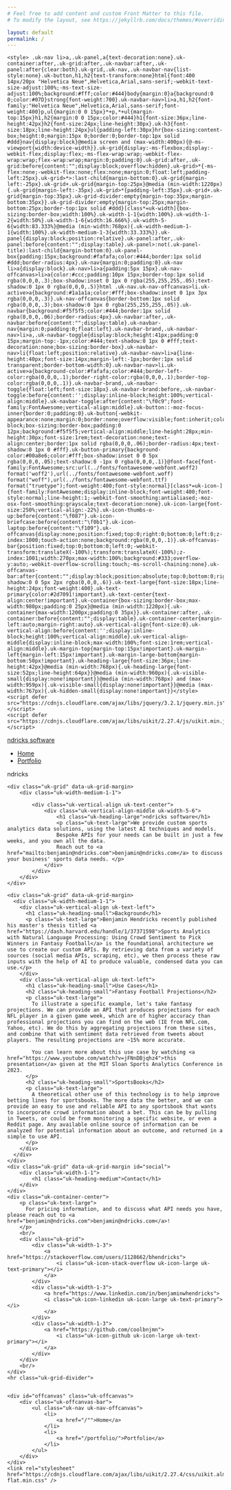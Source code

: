 ```yaml
---
# Feel free to add content and custom Front Matter to this file.
# To modify the layout, see https://jekyllrb.com/docs/themes/#overriding-theme-defaults

layout: default
permalink: /
---
```


<script src="https://cdn.jsdelivr.net/ga-lite/latest/ga-lite.min.js" async></script>
<script>
var galite = galite || {};
galite.UA = 'UA-64450558-1';
</script>
<head>
    <meta charset="utf-8">
    <!-- TITLE OF SITE -->
    <title>ndricks software</title>
    <meta name="viewport" content="width=device-width, initial-scale=1.0">
    <meta name="description" content="Business site for ndricks software, authored by Benjamin Hendricks, software engineer @ LinkedIn." />
    <meta name="keywords" content="
        app store app,
        ios apps,
        ios application,
        ios software,
        interview questions,
        apple app store,
        apple apps,
        questions to ask interviewer,
        google jobs,
        software jobs,
        linkedin,
        sports analytics,
        sentiment,
        crowd sentiment,
        crowd analysis,
        sports analysis,
        sports data,
        data,
        software engineering,
        engineering management,
        entrepreneurship,
        software writer,
        software blog
        " />
    <meta name="author" content="Benjamin Hendricks">
    <link rel="icon" href="images/hendricksware-favicon.ico">
    <link rel="apple-touch-icon" href="images/hendricksware-apple-icon.png">

    <style> .uk-nav li>a,.uk-panel,a{text-decoration:none}.uk-container:after,.uk-grid:after,.uk-navbar:after,.uk-panel:after{clear:both}.uk-grid,.uk-nav,.uk-navbar-nav{list-style:none}.uk-button,h1,h2{text-transform:none}html{font:400 14px/20px "Helvetica Neue",Helvetica,Arial,sans-serif;-webkit-text-size-adjust:100%;-ms-text-size-adjust:100%;background:#fff;color:#444}body{margin:0}a{background:0 0;color:#07D}strong{font-weight:700}.uk-navbar-nav>li>a,h1,h2{font-family:"Helvetica Neue",Helvetica,Arial,sans-serif;font-weight:400}p,ul{margin:0 0 15px}*+p,*+ul{margin-top:15px}h1,h2{margin:0 0 15px;color:#444}h1{font-size:36px;line-height:42px}h2{font-size:24px;line-height:30px}.uk-h3{font-size:18px;line-height:24px}ul{padding-left:30px}hr{box-sizing:content-box;height:0;margin:15px 0;border:0;border-top:1px solid #ddd}nav{display:block}@media screen and (max-width:400px){@-ms-viewport{width:device-width}}.uk-grid{display:-ms-flexbox;display:-webkit-flex;display:flex;-ms-flex-wrap:wrap;-webkit-flex-wrap:wrap;flex-wrap:wrap;margin:0;padding:0}.uk-grid:after,.uk-grid:before{content:"";display:block;overflow:hidden}.uk-grid>*{-ms-flex:none;-webkit-flex:none;flex:none;margin:0;float:left;padding-left:25px}.uk-grid>*>:last-child{margin-bottom:0}.uk-grid{margin-left:-25px}.uk-grid+.uk-grid{margin-top:25px}@media (min-width:1220px){.uk-grid{margin-left:-35px}.uk-grid>*{padding-left:35px}.uk-grid+.uk-grid{margin-top:35px}.uk-grid-divider:empty{margin-top:35px;margin-bottom:35px}}.uk-grid-divider:empty{margin-top:25px;margin-bottom:25px;border-top:1px solid #ddd}[class*=uk-width]{box-sizing:border-box;width:100%}.uk-width-1-1{width:100%}.uk-width-1-2{width:50%}.uk-width-1-6{width:16.666%}.uk-width-5-6{width:83.333%}@media (min-width:768px){.uk-width-medium-1-1{width:100%}.uk-width-medium-1-3{width:33.333%}}.uk-panel{display:block;position:relative}.uk-panel:after,.uk-panel:before{content:"";display:table}.uk-panel>:not(.uk-panel-title):last-child{margin-bottom:0}.uk-panel-box{padding:15px;background:#fafafa;color:#444;border:1px solid #ddd;border-radius:4px}.uk-nav{margin:0;padding:0}.uk-nav li>a{display:block}.uk-nav>li>a{padding:5px 15px}.uk-nav-offcanvas>li>a{color:#ccc;padding:10px 15px;border-top:1px solid rgba(0,0,0,.3);box-shadow:inset 0 1px 0 rgba(255,255,255,.05);text-shadow:0 1px 0 rgba(0,0,0,.5)}html .uk-nav.uk-nav-offcanvas>li.uk-active>a{background:#1a1a1a;color:#fff;box-shadow:inset 0 1px 3px rgba(0,0,0,.3)}.uk-nav-offcanvas{border-bottom:1px solid rgba(0,0,0,.3);box-shadow:0 1px 0 rgba(255,255,255,.05)}.uk-navbar{background:#f5f5f5;color:#444;border:1px solid rgba(0,0,0,.06);border-radius:4px}.uk-navbar:after,.uk-navbar:before{content:"";display:table}.uk-navbar-nav{margin:0;padding:0;float:left}.uk-navbar-brand,.uk-navbar-nav>li>a,.uk-navbar-toggle{display:block;height:41px;padding:0 15px;margin-top:-1px;color:#444;text-shadow:0 1px 0 #fff;text-decoration:none;box-sizing:border-box}.uk-navbar-nav>li{float:left;position:relative}.uk-navbar-nav>li>a{line-height:40px;font-size:14px;margin-left:-1px;border:1px solid transparent;border-bottom-width:0}.uk-navbar-nav>li.uk-active>a{background-color:#fafafa;color:#444;border-left-color:rgba(0,0,0,.1);border-right-color:rgba(0,0,0,.1);border-top-color:rgba(0,0,0,.1)}.uk-navbar-brand,.uk-navbar-toggle{float:left;font-size:18px}.uk-navbar-brand:before,.uk-navbar-toggle:before{content:'';display:inline-block;height:100%;vertical-align:middle}.uk-navbar-toggle:after{content:"\f0c9";font-family:FontAwesome;vertical-align:middle}.uk-button::-moz-focus-inner{border:0;padding:0}.uk-button{-webkit-appearance:none;margin:0;border:none;overflow:visible;font:inherit;color:#444;display:inline-block;box-sizing:border-box;padding:0 12px;background:#f5f5f5;vertical-align:middle;line-height:28px;min-height:30px;font-size:1rem;text-decoration:none;text-align:center;border:1px solid rgba(0,0,0,.06);border-radius:4px;text-shadow:0 1px 0 #fff}.uk-button-primary{background-color:#00a8e6;color:#fff;box-shadow:inset 0 0 5px rgba(0,0,0,.05);text-shadow:0 -1px 0 rgba(0,0,0,.1)}@font-face{font-family:FontAwesome;src:url(../fonts/fontawesome-webfont.woff2) format('woff2'),url(../fonts/fontawesome-webfont.woff) format("woff"),url(../fonts/fontawesome-webfont.ttf) format("truetype");font-weight:400;font-style:normal}[class*=uk-icon-]{font-family:FontAwesome;display:inline-block;font-weight:400;font-style:normal;line-height:1;-webkit-font-smoothing:antialiased;-moz-osx-font-smoothing:grayscale;text-decoration:none}.uk-icon-large{font-size:250%;vertical-align:-22%}.uk-icon-thumbs-o-up:before{content:"\f087"}.uk-icon-briefcase:before{content:"\f0b1"}.uk-icon-laptop:before{content:"\f109"}.uk-offcanvas{display:none;position:fixed;top:0;right:0;bottom:0;left:0;z-index:1000;touch-action:none;background:rgba(0,0,0,.1)}.uk-offcanvas-bar{position:fixed;top:0;bottom:0;left:0;-webkit-transform:translateX(-100%);transform:translateX(-100%);z-index:1001;width:270px;max-width:100%;background:#333;overflow-y:auto;-webkit-overflow-scrolling:touch;-ms-scroll-chaining:none}.uk-offcanvas-bar:after{content:"";display:block;position:absolute;top:0;bottom:0;right:0;width:1px;background:rgba(0,0,0,.6);box-shadow:0 0 5px 2px rgba(0,0,0,.6)}.uk-text-large{font-size:18px;line-height:24px;font-weight:400}.uk-text-primary{color:#2d7091!important}.uk-text-center{text-align:center!important}.uk-container{box-sizing:border-box;max-width:980px;padding:0 25px}@media (min-width:1220px){.uk-container{max-width:1200px;padding:0 35px}}.uk-container:after,.uk-container:before{content:"";display:table}.uk-container-center{margin-left:auto;margin-right:auto}.uk-vertical-align{font-size:0}.uk-vertical-align:before{content:'';display:inline-block;height:100%;vertical-align:middle}.uk-vertical-align-middle{display:inline-block;max-width:100%;font-size:1rem;vertical-align:middle}.uk-margin-top{margin-top:15px!important}.uk-margin-left{margin-left:15px!important}.uk-margin-large-bottom{margin-bottom:50px!important}.uk-heading-large{font-size:36px;line-height:42px}@media (min-width:768px){.uk-heading-large{font-size:52px;line-height:64px}}@media (min-width:960px){.uk-visible-small{display:none!important}}@media (min-width:768px) and (max-width:959px){.uk-visible-small{display:none!important}}@media (max-width:767px){.uk-hidden-small{display:none!important}}</style>
    <script defer src="https://cdnjs.cloudflare.com/ajax/libs/jquery/3.2.1/jquery.min.js"></script>
    <script defer src="https://cdnjs.cloudflare.com/ajax/libs/uikit/2.27.4/js/uikit.min.js"></script>
</head>
<body>
  <div class="uk-container uk-container-center uk-margin-top uk-margin-large-bottom">
    <nav class="uk-navbar uk-margin-large-bottom">
      <a class="uk-navbar-brand uk-hidden-small" href="#">ndricks software</a>
        <ul class="uk-navbar-nav uk-hidden-small">
            <li class="uk-active">
                <a href="/">Home</a>
            </li>
            <li>
                <a href="/portfolio/">Portfolio</a>
            </li>
        </ul>
        <a href="#offcanvas" class="uk-navbar-toggle uk-visible-small" data-uk-offcanvas></a>
        <div class="uk-navbar-brand uk-visible-small">ndricks</div>
    </nav>

    <div class="uk-grid" data-uk-grid-margin>
        <div class="uk-width-medium-1-1">

            <div class="uk-vertical-align uk-text-center">
                <div class="uk-vertical-align-middle uk-width-5-6">
                    <h1 class="uk-heading-large">ndricks software</h1>
                    <p class="uk-text-large">We provide custom sports analytics data solutions, using the latest AI techniques and models.
                    Bespoke APIs for your needs can be built in just a few weeks, and you own all the data.
                    Reach out to <a href="mailto:benjamin@ndricks.com">benjamin@ndricks.com</a> to discuss your business' sports data needs. </p>
                </div>
            </div>
        </div>
    </div>

    <div class="uk-grid" data-uk-grid-margin>
      <div class="uk-width-medium-1-1">
        <div class="uk-vertical-align uk-text-left">
          <h1 class="uk-heading-small">Background</h1>
          <p class="uk-text-large">Benjamin Hendricks recently published his master's thesis titled <a href="https://dash.harvard.edu/handle/1/37371598">Sports Analytics with Natural Language Processing: Using Crowd Sentiment to Pick Winners in Fantasy Football</a> is the foundational architecture we use to create our custom APIs. By retrieving data from a variety of sources (social media APIs, scraping, etc), we then process these raw inputs with the help of AI to produce valuable, condensed data you can use.</p>
        </div>
        <div class="uk-vertical-align uk-text-left">
          <h1 class="uk-heading-small">Use Cases</h1>
          <h2 class="uk-heading-small">Fantasy Football Projections</h2>
          <p class="uk-text-large">
            To illustrate a specific example, let's take fantasy projections. We can provide an API that produces projections for each NFL player in a given game week, which are of higher accuracy than professional projections you can find on the web (IE from NFL.com, Yahoo, etc). We do this by aggregating projections from these sites, and combine that with sentiment data retrieved from tweets about players. The resulting projections are ~15% more accurate. 
            
            You can learn more about this use case by watching <a href="https://www.youtube.com/watch?v=jFNnDBjqhz4">this presentation</a> given at the MIT Sloan Sports Analytics Conference in 2023.
          </p>
          <h2 class="uk-heading-small">SportsBooks</h2>
          <p class="uk-text-large">
            A theoretical other use of this technology is to help improve betting lines for sportsbooks. The more data the better, and we can provide an easy to use and reliable API to any sportsbook that wants to incorporate crowd information about a bet. This can be by pulling in Tweets, or could be from monitoring a specific website, or even a Reddit page. Any available online source of information can be analyzed for potential information about an outcome, and returned in a simple to use API. 
          </p>
        </div>
      </div>
    </div>
    <div class="uk-grid" data-uk-grid-margin id="social">
        <div class="uk-width-1-1">
            <h1 class="uk-heading-medium">Contact</h1>
        </div>
    </div>
    <div class="uk-container-center">
        <p class="uk-text-large">
          For pricing information, and to discuss what API needs you have, please reach out to <a href="benjamin@ndricks.com">benjamin@ndricks.com</a>! 
        </p>
        <br/>
        <div class="uk-grid">
            <div class="uk-width-1-3">
                <a href="https://stackoverflow.com/users/1128662/bhendricks">
                    <i class="uk-icon-stack-overflow uk-icon-large uk-text-primary"></i>
                </a>
            </div>
            <div class="uk-width-1-3">
                <a href="https://www.linkedin.com/in/benjaminwhendricks">
                <i class="uk-icon-linkedin uk-icon-large uk-text-primary"></i>
                </a>
            </div>
            <div class="uk-width-1-3">
                <a href="https://github.com/coolbnjmn">
                    <i class="uk-icon-github uk-icon-large uk-text-primary"></i>
                </a>
            </div>
        </div>
        <br/>
    </div>
    <hr class="uk-grid-divider">


    <div id="offcanvas" class="uk-offcanvas">
        <div class="uk-offcanvas-bar">
            <ul class="uk-nav uk-nav-offcanvas">
                <li>
                    <a href="/"">Home</a>
                </li>
                <li>
                    <a href="/portfolio/">Portfolio</a>
                </li>
            </ul>
        </div>
    </div>
    <link rel="stylesheet" href="https://cdnjs.cloudflare.com/ajax/libs/uikit/2.27.4/css/uikit.almost-flat.min.css" />


<!-- <!doctype html>
<html lang="en">
  <head>
    <meta charset="utf-8">
    <meta name="viewport" content="width=device-width">
    <title>The title</title>
    <link rel="stylesheet" href="assets/css/style.css">
    <link rel="stylesheet" href="http://fonts.googleapis.com/css?family=Source+Sans+Pro:200,300,400,700" media="all">
  </head>
  <body>
<h1><a href="/">ndricks</a></h1>
    <div class="content">
      {{ content }}
    </div>
    <footer>
      <div class="container">
        [benjamin@ndricks.com](benjamin@ndricks.com)
      </div>
    </footer>
  </body>
</html> -->